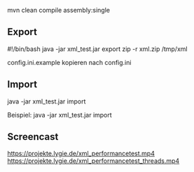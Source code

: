 mvn clean compile assembly:single

## Export
#!/bin/bash
java -jar xml_test.jar export
zip -r xml.zip /tmp/xml

config.ini.example kopieren nach config.ini

## Import
java -jar xml_test.jar import 


Beispiel:
java -jar xml_test.jar import 

## Screencast
https://projekte.lygie.de/xml_performancetest.mp4
https://projekte.lygie.de/xml_performancetest_threads.mp4
